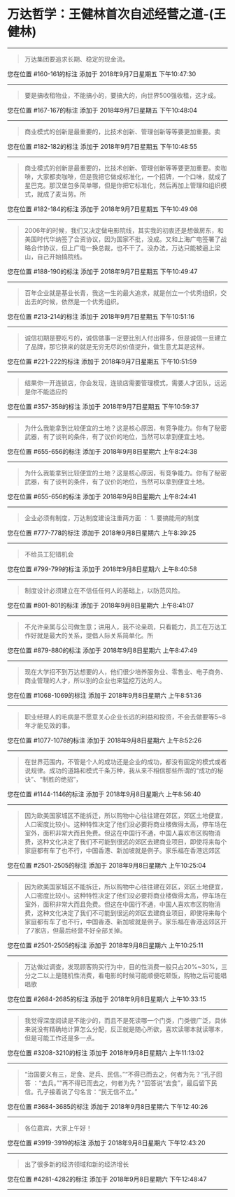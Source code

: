 # 万达哲学：王健林首次自述经营之道-(王健林)

---

> 万达集团要追求长期、稳定的现金流。

您在位置 #160-161的标注 添加于 2018年9月7日星期五 下午10:47:30

---

> 要是搞收租物业，不能搞小的，要搞大的，向世界500强收租，这才成。

您在位置 #167-167的标注 添加于 2018年9月7日星期五 下午10:48:04

---

> 商业模式的创新是最重要的，比技术创新、管理创新等等要更加重要。卖

您在位置 #182-182的标注 添加于 2018年9月7日星期五 下午10:48:55

---

> 商业模式的创新是最重要的，比技术创新、管理创新等等要更加重要。卖咖啡，大家都卖咖啡，但是我把它做成标准化，一个招牌，一个口味，就成了星巴克。那汉堡包多简单哪，但是你把它标准化，然后再加上管理和组织模式，就成了麦当劳。所

您在位置 #182-184的标注 添加于 2018年9月7日星期五 下午10:49:08

---

> 2006年的时候，我们又决定做电影院线，其实我的初衷还是想做房东，和美国时代华纳签了合资协议，因为国家不批，没成。又和上海广电签署了战略合作协议，但上广电一换总裁，也不干了。没办法，万达只能被逼上梁山，自己开始搞院线。

您在位置 #188-190的标注 添加于 2018年9月7日星期五 下午10:49:47

---

> 百年企业就是基业长青，我这一生的最大追求，就是创立一个优秀组织，交出去的时候，依然是一个优秀组织。

您在位置 #213-214的标注 添加于 2018年9月7日星期五 下午10:51:16

---

> 诚信初期是要吃亏的，诚信做事一定要比别人付出得多，但是诚信一旦建立了品牌，那它换来的就是无穷无尽的价值提升，做生意尤其是这样。

您在位置 #221-222的标注 添加于 2018年9月7日星期五 下午10:51:59

---

> 结果你一开连锁店，你会发现，连锁店需要管理模式，需要人才团队，远远是你不能适应的

您在位置 #357-358的标注 添加于 2018年9月7日星期五 下午10:59:37

---

> 为什么我能拿到比较便宜的土地？这是核心原因，有竞争能力。你有了秘密武器，有了谈判的条件，有了议价的地位，当然可以拿到便宜土地。

您在位置 #655-656的标注 添加于 2018年9月8日星期六 上午8:24:38

---

> 为什么我能拿到比较便宜的土地？这是核心原因，有竞争能力。你有了秘密武器，有了谈判的条件，有了议价的地位，当然可以拿到便宜土地。

您在位置 #655-656的标注 添加于 2018年9月8日星期六 上午8:24:41

---

> 企业必须有制度，万达制度建设注重两方面 ： 1. 要搞能用的制度

您在位置 #777-778的标注 添加于 2018年9月8日星期六 上午8:39:25

---

> 不给员工犯错机会

您在位置 #799-799的标注 添加于 2018年9月8日星期六 上午8:40:58

---

> 制度设计必须建立在不信任任何人的基础上，以防范风险。

您在位置 #801-801的标注 添加于 2018年9月8日星期六 上午8:41:07

---

> 不允许亲属与公司做生意；讲用人，我不论亲疏，只看能力，员工在万达工作好就是最大的关系，提倡人际关系简单化。所

您在位置 #879-880的标注 添加于 2018年9月8日星期六 上午8:47:49

---

> 现在大学招不到万达想要的人，他们很少培养服务业、零售业、电子商务、商业管理的人才，所以别的企业也来猛挖万达的人。

您在位置 #1068-1069的标注 添加于 2018年9月8日星期六 上午8:51:36

---

> 职业经理人的毛病是不愿意关心企业长远的利益和投资，不会去做要等5~8年才能见效的事。

您在位置 #1077-1078的标注 添加于 2018年9月8日星期六 上午8:52:26

---

> 在世界范围内，不管是个人的成功还是企业的成功，都没有固定的模式或者说规律。成功的道路和模式千条万种，我从来不相信那些所谓的“成功的秘诀”、“制胜的绝招”，

您在位置 #1144-1146的标注 添加于 2018年9月8日星期六 上午8:56:40

---

> 因为欧美国家城区不能拆迁，所以购物中心往往建在郊区，郊区土地便宜，人口密度比较小。这种特性决定了他们没必要将商业楼做得太高，停车场在室外，面积非常大而且免费。但这在中国行不通，中国人喜欢市区购物消费，这种文化决定了我们不可能到很远的郊区去建商业项目，即使将来每个家庭都有车了也不行，中国香港、新加坡就是例子。家乐福在香港远郊区

您在位置 #2501-2505的标注 添加于 2018年9月8日星期六 上午10:25:04

---

> 因为欧美国家城区不能拆迁，所以购物中心往往建在郊区，郊区土地便宜，人口密度比较小。这种特性决定了他们没必要将商业楼做得太高，停车场在室外，面积非常大而且免费。但这在中国行不通，中国人喜欢市区购物消费，这种文化决定了我们不可能到很远的郊区去建商业项目，即使将来每个家庭都有车了也不行，中国香港、新加坡就是例子。家乐福在香港远郊区开了7家店，但最后经营不好全部关掉。

您在位置 #2501-2505的标注 添加于 2018年9月8日星期六 上午10:25:11

---

> 万达做过调查，发现顾客购买行为中，目的性消费一般只占20%~30%，三分之二以上是随机性消费，看电影的时候可能顺便吃顿饭，购物之后可能唱唱歌

您在位置 #2684-2685的标注 添加于 2018年9月8日星期六 上午10:33:15

---

> 我觉得深度阅读是不能少的，而且不是死读哪一个门类，门类很广泛，具体来说没有精确地计算怎么分配，反正就是随心所欲，喜欢读哪本就读哪本，但是可能工作还是多一点。

您在位置 #3208-3210的标注 添加于 2018年9月8日星期六 上午11:13:02

---

> “治国要义有三，足食、足兵、民信。”“不得已而去之，何者为先？”孔子回答 ：“去兵。”“再不得已而去之，何者为先？”回答说“去食”，最后留下民信。孔子接着说了句名言：“民无信不立。”

您在位置 #3684-3685的标注 添加于 2018年9月8日星期六 下午12:40:26

---

> 各位嘉宾，大家上午好！

您在位置 #3919-3919的标注 添加于 2018年9月8日星期六 下午12:43:20

---

> 出了很多新的经济领域和新的经济增长

您在位置 #4281-4282的标注 添加于 2018年9月8日星期六 下午12:48:47

---

